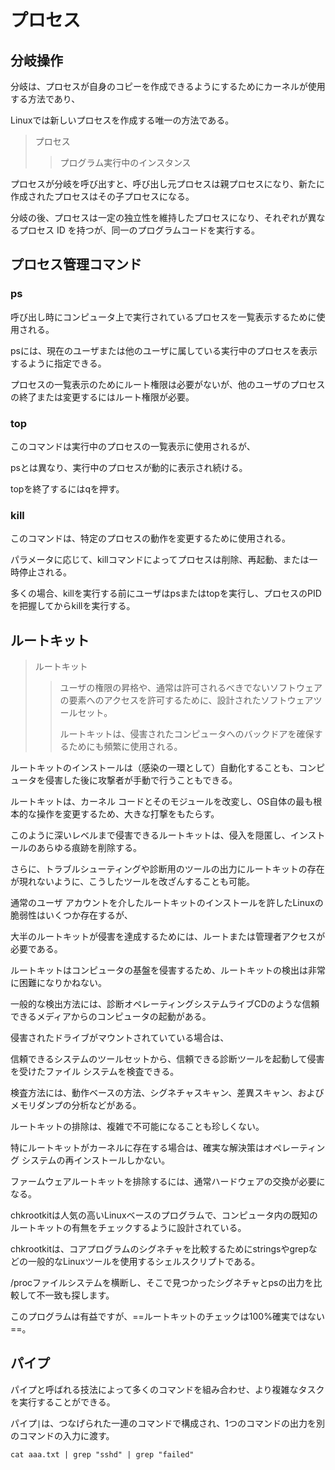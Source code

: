 # プロセス

## 分岐操作

分岐は、プロセスが自身のコピーを作成できるようにするためにカーネルが使用する方法であり、

Linuxでは新しいプロセスを作成する唯一の方法である。

> プロセス
>
> >プログラム実行中のインスタンス

プロセスが分岐を呼び出すと、呼び出し元プロセスは親プロセスになり、新たに作成されたプロセスはその子プロセスになる。

分岐の後、プロセスは一定の独立性を維持したプロセスになり、それぞれが異なるプロセス ID を持つが、同一のプログラムコードを実行する。

## プロセス管理コマンド

### ps

呼び出し時にコンピュータ上で実行されているプロセスを一覧表示するために使用される。

psには、現在のユーザまたは他のユーザに属している実行中のプロセスを表示するように指定できる。

プロセスの一覧表示のためにルート権限は必要がないが、他のユーザのプロセスの終了または変更するにはルート権限が必要。

### top

このコマンドは実行中のプロセスの一覧表示に使用されるが、

psとは異なり、実行中のプロセスが動的に表示され続ける。

topを終了するにはqを押す。

### kill

このコマンドは、特定のプロセスの動作を変更するために使用される。

パラメータに応じて、killコマンドによってプロセスは削除、再起動、または一時停止される。

多くの場合、killを実行する前にユーザはpsまたはtopを実行し、プロセスのPIDを把握してからkillを実行する。

## ルートキット

> ルートキット
>
> >ユーザの権限の昇格や、通常は許可されるべきでないソフトウェアの要素へのアクセスを許可するために、設計されたソフトウェアツールセット。
> >
> >ルートキットは、侵害されたコンピュータへのバックドアを確保するためにも頻繁に使用される。



ルートキットのインストールは（感染の一環として）自動化することも、コンピュータを侵害した後に攻撃者が手動で行うこともできる。

ルートキットは、カーネル コードとそのモジュールを改変し、OS自体の最も根本的な操作を変更するため、大きな打撃をもたらす。

このように深いレベルまで侵害できるルートキットは、侵入を隠匿し、インストールのあらゆる痕跡を削除する。

さらに、トラブルシューティングや診断用のツールの出力にルートキットの存在が現れないように、こうしたツールを改ざんすることも可能。

通常のユーザ アカウントを介したルートキットのインストールを許したLinuxの脆弱性はいくつか存在するが、

大半のルートキットが侵害を達成するためには、ルートまたは管理者アクセスが必要である。



ルートキットはコンピュータの基盤を侵害するため、ルートキットの検出は非常に困難になりかねない。

一般的な検出方法には、診断オペレーティングシステムライブCDのような信頼できるメディアからのコンピュータの起動がある。

侵害されたドライブがマウントされていている場合は、

信頼できるシステムのツールセットから、信頼できる診断ツールを起動して侵害を受けたファイル システムを検査できる。

検査方法には、動作ベースの方法、シグネチャスキャン、差異スキャン、およびメモリダンプの分析などがある。



ルートキットの排除は、複雑で不可能になることも珍しくない。

特にルートキットがカーネルに存在する場合は、確実な解決策はオペレーティング システムの再インストールしかない。

ファームウェアルートキットを排除するには、通常ハードウェアの交換が必要になる。



chkrootkitは人気の高いLinuxベースのプログラムで、コンピュータ内の既知のルートキットの有無をチェックするように設計されている。

chkrootkitは、コアプログラムのシグネチャを比較するためにstringsやgrepなどの一般的なLinuxツールを使用するシェルスクリプトである。

/procファイルシステムを横断し、そこで見つかったシグネチャとpsの出力を比較して不一致も探します。

このプログラムは有益ですが、==ルートキットのチェックは100%確実ではない==。

## パイプ

パイプと呼ばれる技法によって多くのコマンドを組み合わせ、より複雑なタスクを実行することができる。

パイプ`|`は、つなげられた一連のコマンドで構成され、1つのコマンドの出力を別のコマンドの入力に渡す。

```shell
cat aaa.txt | grep "sshd" | grep "failed"
```

